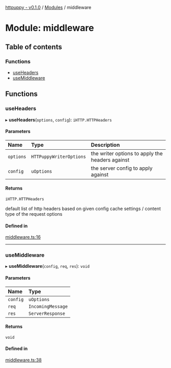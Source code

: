 [httpuppy - v0.1.0](../README.md) / [Modules](../modules.md) / middleware

# Module: middleware

## Table of contents

### Functions

- [useHeaders](middleware.md#useheaders)
- [useMiddleware](middleware.md#usemiddleware)

## Functions

### useHeaders

▸ **useHeaders**(`options`, `config`): `iHTTP.HTTPHeaders`

#### Parameters

| Name | Type | Description |
| :------ | :------ | :------ |
| `options` | `HTTPuppyWriterOptions` | the writer options to apply the headers against |
| `config` | `uOptions` | the server config to apply against |

#### Returns

`iHTTP.HTTPHeaders`

default list of http headers based on given config cache settings / content type of the request options

#### Defined in

[middleware.ts:16](https://github.com/abschill/httpuppy/blob/907161d/src/middleware.ts#L16)

___

### useMiddleware

▸ **useMiddleware**(`config`, `req`, `res`): `void`

#### Parameters

| Name | Type |
| :------ | :------ |
| `config` | `uOptions` |
| `req` | `IncomingMessage` |
| `res` | `ServerResponse` |

#### Returns

`void`

#### Defined in

[middleware.ts:38](https://github.com/abschill/httpuppy/blob/907161d/src/middleware.ts#L38)
